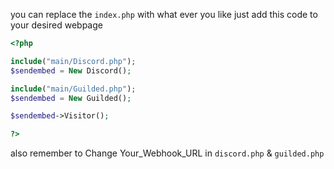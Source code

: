 you can replace the `index.php` with what ever you like just add this code to your desired webpage

```php
<?php

include("main/Discord.php");
$sendembed = New Discord();

include("main/Guilded.php");
$sendembed = New Guilded();

$sendembed->Visitor();

?>
```

also remember to Change Your_Webhook_URL in `discord.php` & `guilded.php`
